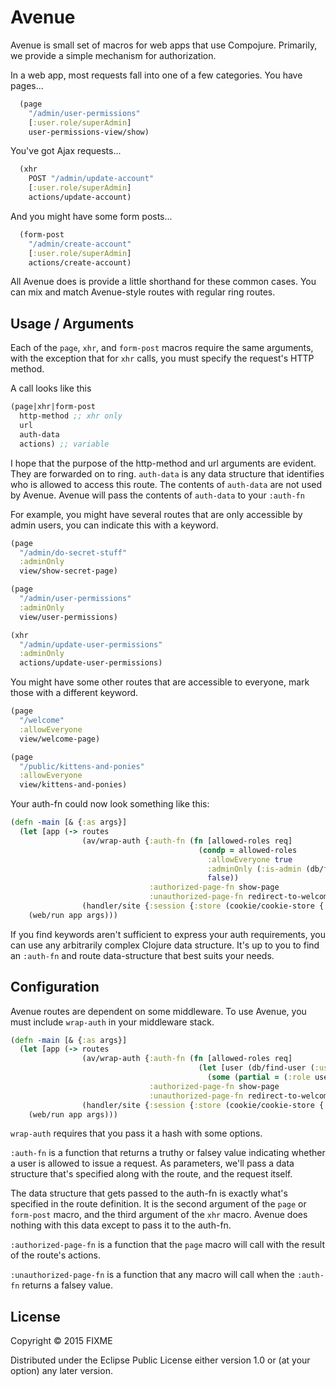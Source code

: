 # Avenue

Avenue is small set of macros for web apps that use Compojure. Primarily, we provide a simple mechanism for authorization.

In a web app, most requests fall into one of a few categories. You have pages...

```Clojure
  (page
    "/admin/user-permissions"
    [:user.role/superAdmin]
    user-permissions-view/show)
```

You've got Ajax requests...
```Clojure
  (xhr
    POST "/admin/update-account"
    [:user.role/superAdmin]
    actions/update-account)
```

And you might have some form posts...
```Clojure
  (form-post
    "/admin/create-account"
    [:user.role/superAdmin]
    actions/create-account)
```

All Avenue does is provide a little shorthand for these common cases. You can mix and match Avenue-style routes with regular ring routes.

## Usage / Arguments

Each of the `page`, `xhr`, and `form-post` macros require the same arguments, with the exception that for `xhr` calls, you must specify the request's HTTP method.

A call looks like this
```Clojure
(page|xhr|form-post
  http-method ;; xhr only
  url
  auth-data
  actions) ;; variable
```

I hope that the purpose of the http-method and url arguments are evident. They
are forwarded on to ring. `auth-data` is any data structure that identifies who is allowed to access this route.
The contents of `auth-data` are not used by Avenue. Avenue will pass the contents of `auth-data` to your `:auth-fn`

For example, you might have several routes that are only accessible by admin users, you can indicate this with a keyword.

```Clojure
(page
  "/admin/do-secret-stuff"
  :adminOnly
  view/show-secret-page)

(page
  "/admin/user-permissions"
  :adminOnly
  view/user-permissions)

(xhr
  "/admin/update-user-permissions"
  :adminOnly
  actions/update-user-permissions)
```

You might have some other routes that are accessible to everyone, mark those with a different keyword.

```Clojure
(page
  "/welcome"
  :allowEveryone
  view/welcome-page)

(page
  "/public/kittens-and-ponies"
  :allowEveryone
  view/kittens-and-ponies)
```

Your auth-fn could now look something like this:

```Clojure
(defn -main [& {:as args}]
  (let [app (-> routes
                (av/wrap-auth {:auth-fn (fn [allowed-roles req]
                                          (condp = allowed-roles
                                            :allowEveryone true
                                            :adminOnly (:is-admin (db/find-user (:user-id (:session req))))
                                            false))
                               :authorized-page-fn show-page
                               :unauthorized-page-fn redirect-to-welcome-page})
                (handler/site {:session {:store (cookie/cookie-store {:key "this is a secret"})}}))]
    (web/run app args)))
```

If you find keywords aren't sufficient to express your auth requirements, you
can use any arbitrarily complex Clojure data structure. It's up to you to find
an `:auth-fn` and route data-structure that best suits your needs.

## Configuration

Avenue routes are dependent on some middleware. To use Avenue, you must include `wrap-auth` in your middleware stack.

```Clojure
(defn -main [& {:as args}]
  (let [app (-> routes
                (av/wrap-auth {:auth-fn (fn [allowed-roles req]
                                          (let [user (db/find-user (:user-id (:session req)))]
                                            (some (partial = (:role user)) allowed-roles)))
                               :authorized-page-fn show-page
                               :unauthorized-page-fn redirect-to-welcome-page})
                (handler/site {:session {:store (cookie/cookie-store {:key "this is a secret"})}}))]
    (web/run app args)))
```

`wrap-auth` requires that you pass it a hash with some options.

`:auth-fn` is a function that returns a truthy or falsey value indicating whether a user is allowed to issue a request. As parameters, we'll pass a data structure that's specified along with the route, and the request itself.

The data structure that gets passed to the auth-fn is exactly what's specified in the route definition. It is the second argument of the `page` or `form-post` macro, and the third argument of the `xhr` macro. Avenue does nothing with this data except to pass it to the auth-fn.

`:authorized-page-fn` is a function that the `page` macro will call with the result of the route's actions.

`:unauthorized-page-fn` is a function that any macro will call when the `:auth-fn` returns a falsey value.

## License

Copyright © 2015 FIXME

Distributed under the Eclipse Public License either version 1.0 or (at
your option) any later version.
